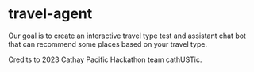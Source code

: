 # travel-agent

Our goal is to create an interactive travel type test and assistant chat bot that can recommend some places based on your travel type.

Credits to 2023 Cathay Pacific Hackathon team cathUSTic.
